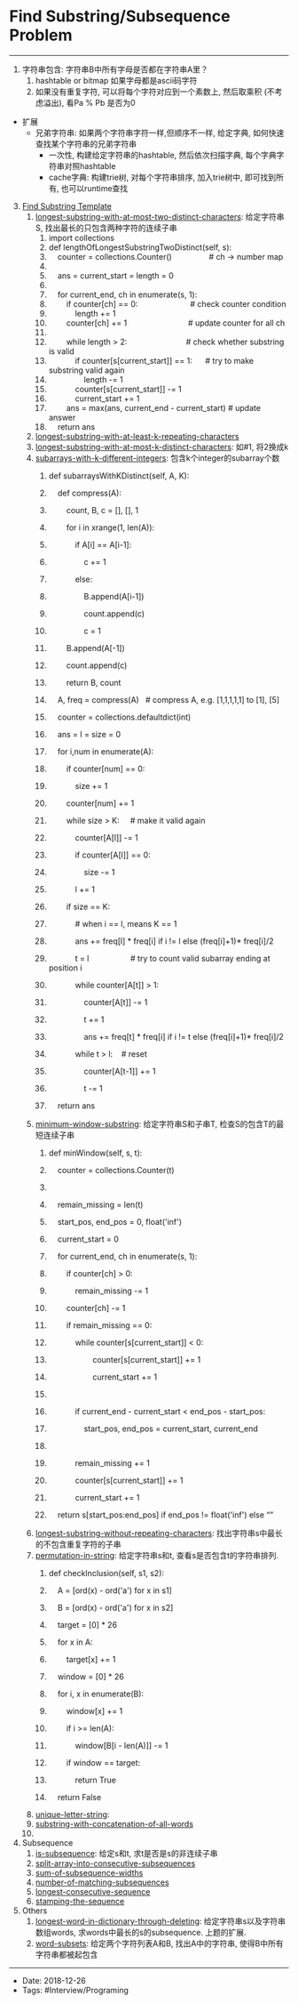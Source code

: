# Find Substring/Subsequence Problem
----

1.  字符串包含: 字符串B中所有字母是否都在字符串A里？
    1.  hashtable or bitmap 如果字母都是ascii码字符
    2.  如果没有重复字符, 可以将每个字符对应到一个素数上, 然后取乘积 (不考虑溢出), 看Pa % Pb 是否为0

*   扩展
    *   兄弟字符串: 如果两个字符串字符一样,但顺序不一样, 给定字典, 如何快速查找某个字符串的兄弟字符串
        *   一次性, 构建给定字符串的hashtable, 然后依次扫描字典, 每个字典字符串对照hashtable
        *   cache字典: 构建trie树, 对每个字符串排序, 加入trie树中, 即可找到所有, 也可以runtime查找

3.  [Find Substring Template](https://leetcode.com/problems/minimum-window-substring/discuss/26808/Here-is-a-10-line-template-that-can-solve-most-'substring'-problems)
    1.  [longest-substring-with-at-most-two-distinct-characters](https://leetcode.com/problems/longest-substring-with-at-most-two-distinct-characters/description/): 给定字符串S, 找出最长的只包含两种字符的连续子串
        1.  import collections
        2.  def lengthOfLongestSubstringTwoDistinct(self, s):
        3.      counter = collections.Counter()                 # ch -> number map
        4.  
        5.      ans = current\_start = length = 0                
        6.  
        7.      for current\_end, ch in enumerate(s, 1):
        8.          if counter\[ch\] == 0:                        # check counter condition
        9.              length += 1
        10.          counter\[ch\] += 1                            # update counter for all ch
        11.  
        12.          while length > 2:                           # check whether substring is valid
        13.              if counter\[s\[current\_start\]\] == 1:      # try to make substring valid again
        14.                  length -= 1
        15.              counter\[s\[current\_start\]\] -= 1          
        16.              current\_start += 1
        17.          ans = max(ans, current\_end - current\_start) # update answer
        18.      return ans
    2.  [longest-substring-with-at-least-k-repeating-characters](https://leetcode.com/problems/longest-substring-with-at-least-k-repeating-characters/description/)
    3.  [longest-substring-with-at-most-k-distinct-characters](https://leetcode.com/problems/longest-substring-with-at-most-k-distinct-characters/description/): 如#1, 将2换成k
    4.  [subarrays-with-k-different-integers](https://leetcode.com/problems/subarrays-with-k-different-integers/description/): 包含k个integer的subarray个数
        1.  def subarraysWithKDistinct(self, A, K):
        2.      def compress(A):
        3.          count, B, c = \[\], \[\], 1
        4.          for i in xrange(1, len(A)):
        5.              if A\[i\] == A\[i-1\]:
        6.                  c += 1
        7.              else:
        8.                  B.append(A\[i-1\])
        9.                  count.append(c)
        10.                  c = 1
        11.          B.append(A\[-1\])
        12.          count.append(c)
        13.          return B, count
        
        15.      A, freq = compress(A)   # compress A, e.g. \[1,1,1,1,1\] to \[1\], \[5\]
        
        17.      counter = collections.defaultdict(int)
        18.      ans = l = size = 0
        
        20.      for i,num in enumerate(A):
        21.          if counter\[num\] == 0:
        22.              size += 1
        23.          counter\[num\] += 1
        
        25.          while size > K:     # make it valid again
        26.              counter\[A\[l\]\] -= 1
        27.              if counter\[A\[l\]\] == 0:
        28.                  size -= 1
        29.              l += 1
        
        31.          if size == K:
        32.              # when i == l, means K == 1
        33.              ans += freq\[l\] \* freq\[i\] if i != l else (freq\[i\]+1)\* freq\[i\]/2
        34.              t = l                   \# try to count valid subarray ending at position i
        35.              while counter\[A\[t\]\] > 1:
        36.                  counter\[A\[t\]\] -= 1
        37.                  t += 1
        38.                  ans += freq\[t\] \* freq\[i\] if i != t else (freq\[i\]+1)\* freq\[i\]/2
        39.              while t > l:    # reset
        40.                  counter\[A\[t-1\]\] += 1
        41.                  t -= 1
        42.      return ans
    5.  [minimum-window-substring](https://leetcode.com/problems/minimum-window-substring/description/): 给定字符串S和子串T, 检查S的包含T的最短连续子串
        1.  def minWindow(self, s, t):
        2.      counter = collections.Counter(t)
        3.  
        4.      remain\_missing = len(t)
        5.      start\_pos, end\_pos = 0, float('inf')
        6.      current\_start = 0
        
        8.      for current\_end, ch in enumerate(s, 1):
        9.          if counter\[ch\] > 0:
        10.              remain\_missing -= 1
        11.          counter\[ch\] -= 1
        
        13.          if remain\_missing == 0:
        14.              while counter\[s\[current\_start\]\] < 0:
        15.                      counter\[s\[current\_start\]\] += 1
        16.                      current\_start += 1
        17.  
        18.              if current\_end - current\_start < end\_pos - start\_pos:
        19.                  start\_pos, end\_pos = current\_start, current\_end
        20.  
        21.              remain\_missing += 1
        22.              counter\[s\[current\_start\]\] += 1
        23.              current\_start += 1
        24.      return s\[start\_pos:end\_pos\] if end\_pos != float('inf') else “”
    6.  [longest-substring-without-repeating-characters](https://leetcode.com/problems/longest-substring-without-repeating-characters/description/): 找出字符串s中最长的不包含重复字符的子串
    7.  [permutation-in-string](https://leetcode.com/problems/permutation-in-string/description/): 给定字符串s和t, 查看s是否包含t的字符串排列. 
        1.  def checkInclusion(self, s1, s2):
        2.      A = \[ord(x) - ord('a') for x in s1\]
        3.      B = \[ord(x) - ord('a') for x in s2\]
        
        5.      target = \[0\] \* 26
        6.      for x in A:
        7.          target\[x\] += 1
        
        9.      window = \[0\] \* 26
        10.      for i, x in enumerate(B):
        11.          window\[x\] += 1
        12.          if i >= len(A):
        13.              window\[B\[i - len(A)\]\] -= 1
        14.          if window == target:
        15.              return True
        16.      return False
    8.  [unique-letter-string](https://leetcode.com/problems/unique-letter-string/description/): 
    9.  [substring-with-concatenation-of-all-words](https://leetcode.com/problems/substring-with-concatenation-of-all-words/description/)
    10.  
4.  Subsequence
    1.  [is-subsequence](https://leetcode.com/problems/is-subsequence/description/): 给定s和t, 求t是否是s的非连续子串
    2.  [split-array-into-consecutive-subsequences](https://leetcode.com/problems/split-array-into-consecutive-subsequences)
    3.  [sum-of-subsequence-widths](https://leetcode.com/problems/sum-of-subsequence-widths/description/)
    4.  [number-of-matching-subsequences](https://leetcode.com/problems/number-of-matching-subsequences)
    5.  [longest-consecutive-sequence](https://leetcode.com/problems/longest-consecutive-sequence/description/)
    6.  [stamping-the-sequence](https://leetcode.com/problems/stamping-the-sequence/description/)
5.  Others
    1.  [longest-word-in-dictionary-through-deleting](https://leetcode.com/problems/longest-word-in-dictionary-through-deleting/description/): 给定字符串s以及字符串数组words, 求words中最长的s的subsequence. 上题的扩展.
    2.  [word-subsets](https://leetcode.com/problems/word-subsets/description/): 给定两个字符列表A和B, 找出A中的字符串, 使得B中所有字符串都被起包含








----

- Date: 2018-12-26
- Tags: #Interview/Programing 



